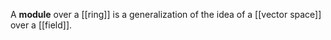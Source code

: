 A **module** over a [[ring]] is a generalization of the idea of a [[vector space]] over a [[field]].